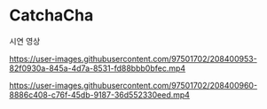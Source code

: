 # CatchaCha
시연 영상


https://user-images.githubusercontent.com/97501702/208400953-82f0930a-845a-4d7a-8531-fd88bbb0bfec.mp4



https://user-images.githubusercontent.com/97501702/208400960-8886c408-c76f-45db-9187-36d552330eed.mp4

